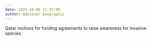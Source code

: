 ```yaml
---
date: 2025-10-06 11:37:00
author: National Geographic
---
```


Qatar motions for funding agreements to raise awareness for invasive species.